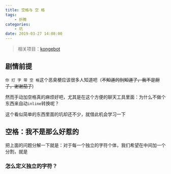 ```yaml
---
title: 空格与 空 格
tags: 
    - 折腾
categories:
    - 坑
date: 2019-03-27 14:08:00
---
```


> 相关项目：[kongebot](https://github.com/NeverBehave/kongebot)

## 剧情前提

`你 打 字 带 空 格`这个恶臭梗应该很多人知道吧（~~不知道的别知道了，我不是厨子，谢谢茄子~~)

然而手动加空格真的麻烦好吧，尤其是在这个方便的聊天工具里面：为什么不做个东西来自动`inline`转换呢？

这个看似简单的东西里面的坑却还不少，就借此机会学习一下

## 空格：我不是那么好惹的

把上面的问题分解一下就是：对于每一个独立的字符个体，我们希望在中间加一个分割，就是` `

### 怎么定义独立的字符？
<!--stackedit_data:
eyJoaXN0b3J5IjpbLTE1Mzc2NTMyNTgsLTkyMzkwOTkyMV19
-->